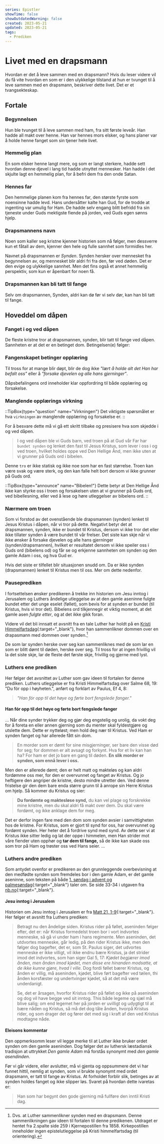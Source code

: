 ```yaml
---
series: Epistler
showTime: false
showOutdatedWarning: false
created: 2023-05-21
updated: 2023-05-21
tags:
  - Prediken
---
```


# Livet med en drapsmann
Hvordan er det å leve sammen med en drapsmann? Hvis du leser videre vil du få vite hvordan en som er i den ulykkelige tilstand at hun er tvunget til å leve sammen med en drapsmann, beskriver dette livet. Det er et tvangsekteskap.

## Fortale
### Begynnelsen
Hun ble tvunget til å leve sammen med ham, fra sitt første leveår. Han hadde all makt over henne. Han var hennes mors elsker, og hans planer var å holde henne fanget som sin tjener hele livet.

### Hemmelig plan
En som elsker henne langt mere, og som er langt sterkere, hadde sett hvordan denne djevel i lang tid hadde utnyttet mennesker. Han hadde i det skjulte lagt en hemmelig plan, for å befri dem fra den onde Satan.

### Hennes far
Den hemmelige planen kom fra hennes far, den største fyrste som noensinne hadde levd. Hans undersåtter kalte han Gud, for de trodde at ingenting var umulig for Ham. De hadde selv engang blitt befridd fra sin tjeneste under Guds mektigste fiende på jorden, ved Guds egen sønns hjelp.

### Drapsmannens navn
Noen som kaller seg kristne kjenner historien som nå følger, men dessverre kun et fåtall av dem, kjenner den hele og fulle sannhet som formidles her.

Navnet på drapsmannen er _Synden_. Synden hersker over mennesket fra begynnelsen av, og mennesket blir aldri fri fra den, før ved døden. Det er den evige og ulykkelige sannhet. Men det fins også et annet hemmelig perspektiv, som kun er åpenbart for noen få.

### Drapsmannen kan bli tatt til fange
Selv om drapsmannen, Synden, aldri kan dø før vi selv dør, kan han bli tatt til fange.

## Hoveddel om dåpen
### Fanget i og ved dåpen
De fleste kristne tror at drapsmannen, synden, blir tatt til fange ved dåpen. Sannheten er at det er en betinget dom. Betingelsen(e) følger:

### Fangenskapet betinger opplæring
Til tross for at mange blir døpt, blir de dog ikke _"lært å holde alt det Han har befalt oss"_ eller å _"forsake djevelen og alle hans gjerninger"_. 

Dåpsbefalingens ord inneholder klar oppfordring til både opplæring og forsakelse.

### Manglende opplærings virkning
::TipBox{type="question" name="Virkningen"}
Det viktigste spørsmålet er hva `virkningen` av manglende opplæring og forsakelse er.
::

For å besvare dette må vi gå ett skritt tilbake og presisere hva som skjedde i og ved dåpen.

> I og ved dåpen ble vi Guds barn, ved troen på at Gud vår Far har `bundet synden` og lenket den fast til Jesus Kristus, som lever i oss i og ved troen, hvilket holdes oppe ved Den Hellige Ånd, men ikke uten at vi grunner på Guds ord i bibelen.

Denne `tro` er ikke statisk og ikke noe som har en fast størrelse. Troen kan være svak og være sterk, og den kan falle helt bort dersom vi ikke grunner på Guds ord. 

::TipBox{type="announce" name="Bibelen!"}
Dette betyr at Den Hellige Ånd ikke kan styrke oss i troen og forsakelsen uten at vi grunner på Guds ord, ved bibellesning, eller ved å lese og høre utleggelser av bibelens ord.
::

### Nærmere om troen
Som vi forstod av det ovenstående ble drapsmannen (synden) lenket til Jesus Kristus i dåpen, når vi tror på dette. Negativt betyr det at drapsmannen, synden, ikke er bundet til Kristus, dersom vi ikke tror det eller ikke tillater synden å være bundet til vår frelser. Det siste kan skje når vi ikke ønsker å forsake djevelen og alle hans gjerninger (synden/drapsmannen), hvilket er resultatet dersom vi ikke speiler oss i Guds ord (bibelens od) og får se og erkjenne sannheten om synden og den gamle Adam i oss, og hva Gud er.

Hvis det siste er tilfellet blir situasjonen snudd om. Da er ikke synden (drapsmannen) lenket til Kristus men til oss. Mer om dette nedenfor.

### Pauseprediken
I fortsettelsen ønsker predikeren å trekke inn historien om Jesu inntog i Jerusalem og Luthers åndelige utleggelse av at den gamle aseninne fulgte bundet etter det unge eselet (føllet), som bevis for at synden er bundet (til Kristus, hvis vi tror det). Bibelens ord tilkjennegir et viktig moment, at det gamle asen _fulgte etter_, og at det ikke gikk foran.

Videre vil det bli innsatt et avsnitt fra en tale Luther har holdt på en [Kristi Himmelfartsdag](https://www.nb.no/items/2ef88f973ea4f2998038be780a622012?page=851){:target="_blank"}, hvor han sammenlikner dommen over en drapasmann med dommen over synden.[^1]

De som lar synden herske over seg kan sammenliknes med de som lar en som er blitt dømt til døden, herske over seg. Til tross for at ingen frivillig vil la det siste skje, lar de fleste det første skje, frivillig og gjerne med lyst.

### Luthers ene prediken
Her følger det avsnittet av Luther som gav ideen til fortalen for denne prediken. Luthers utleggelse er fra Kristi Himmelfartsdag over Salme 68, 19: "Du fór opp i høyheten.", anført og forklart av Paulus, Ef 4, 8:

> _"Han fór opp til det høye og førte bort fengslede fanger."_

#### Han fór opp til det høye og førte bort fengslede fanger
...
Når dine synder trykker deg og gjør deg engstelig og urolig, da vokt deg for å foreta en eller annen gjerning som du menter skal fyldestgjøre og utslette dem. Dette er nytteløst; men hold deg nær til Kristus. Ved Ham er synden fanget og har allerede fått sin dom. 

> En morder som er dømt for sine misgjerninger, ser bare den visse død for seg; for dommen er alt avsagt og forkynt. Hva for et liv kan han ha? For ham er det jo bare en gang til døden. **En slik morder er synden, som ennå lever i oss.**

Men den er allerede dømt; den er helt matt og makteløs og kan aldri fordømme oss mer, for den er overvunnet og fanget av Kristus. Og jo heftigere den angriper de kristne, desto mindre utretter den. Ved denne fristelse gir den dem bare enda større grunn til å anrope sin Herre Kristus om hjelp. Så kommer du Kristus og sier:

> **Du fordømte og maktesløse synd,** du kan vel plage og forskrekke mine kristne, men du skal aldri få makt over dem. Du skal være fordømt, og ikke anklage dem for meg.

Det er derfor ingen fare med den dom som synden avsier i samvittigheten hos de kristne. For Kristus, som er gjort til synd for oss, har overvunnet og fordømt synden. Her heter det å fordrive synd med synd. Av dette ser vi at Kristus ikke sitter ledig og lat der oppe i himmelen, men Han strider mot våre fiender uten opphør og **tar dem til fange,** så de ikke kan skade oss som tror på Ham og trøster oss ved Hans seier.
...

### Luthers andre prediken
Som antydet ovenfor er predikeren av den grunnleggende overbevisning at den medfødte synden som fremdeles bor i den gamle Adam, er det gamle aseninne, som teksten på både [1. søndag i advent og palmesøndag](https://kirkepostille.vercel.app/article/vinter/advent/1-evangelium#3-del-den-symbolske-betydning){:target="_blank"} taler om. Se side 33-34 i utgaven fra [nb.no](https://www.nb.no/items/1ac135aafa043b78d331eaabe3acb866?page=51){:target="_blank"}.

#### Jesu inntog i Jerusalem
Historien om Jesu inntog i Jerusalem er fra [Matt 21, 1-9](https://kirkepostille.vercel.app/article/vinter/advent/1-evangelium#3-del-den-symbolske-betydning){:target="_blank"}. Her følger et avsnitt fra Luthers prediken:

> Betragt nu den åndelige siden. Kristus rider på føllet, aseninden følger efter, det er: når Kristus formedelst troen bor i vort indvortes menneske, så gå vi under ham i hans regimente. Men aseninden, det utdvortes menneske, går ledig, på den rider Kristus ikke, men den følger dog bagefter, det er, som St. Paulus siger, det udvortes menneske er ikke villigt, vil ikke endnu bære Kristus, ja det strider imod det indvortes, som han siger Gal 5, 17: _Kjødet begjærer imod ånden, men ånden imod kjødet, men disse ere hinanden modsatte, at de ikke kunne gjøre, hvad I ville._ Dog fordi føllet bærer Kristus, og ånden er villig, må aseninden, kjødet, blive ført bagefter ved tøilen, thi ånden korsfæster og undertvinger kjødet, så at det må være underdanigt.
>  
> Se, det er årsagen, hvorfor Kristus rider på føllet og ikke på aseninden og dog vil have begge ved sit inntog. This både legeme og sjæl må blive salig; om end legemet her på jorden er uvilligt og udygtigt til at bære nåden og Kristus, så må det dog tåle ånden, hvorpå Kristus rider, og som drager det og fører det med sig i kraft af den ved Kristus modtagne nåde.

#### Eleisons kommentar
Den oppmerksomm leser vil legge merke til at Luther ikke bruker ordet synden om den gamle aseninden. Dog følger det av luthersk læstadiansk tradisjon at uttrykket _Den gamle Adam_ må forstås synonymt med _den gamle asendinden_.

Før vi går videre, eller avslutter, må vi gjenta og oppsummere det vi har funnet hittil, nemlig at synden, som vi brukte synonymt med ordet drapsmann, er tatt til fange av Kristus. At forholdet forblir slik, betinges av at synden holdes fanget og ikke slipper løs. Svaret på hvordan dette ivaretas er: 

> Han som har begynt den gode gjerning må fullføre den inntil Kristi dag.

[^1]: Dvs. at Luther sammenlikner synden med en drapsmann. Denne sammenlikningen gav ideen til fortalen til denne predikenen. Utdraget er hentet fra 2.spalte side 259 i Kjernepostillen fra 1858. Kirkepostillen inneholder ingen epistelutleggelse på Kristi himmelfartsdag (til orientering).